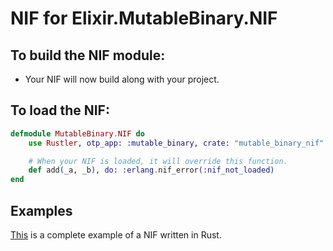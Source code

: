 # NIF for Elixir.MutableBinary.NIF

## To build the NIF module:

- Your NIF will now build along with your project.

## To load the NIF:

```elixir
defmodule MutableBinary.NIF do
    use Rustler, otp_app: :mutable_binary, crate: "mutable_binary_nif"

    # When your NIF is loaded, it will override this function.
    def add(_a, _b), do: :erlang.nif_error(:nif_not_loaded)
end
```

## Examples

[This](https://github.com/hansihe/NifIo) is a complete example of a NIF written in Rust.
